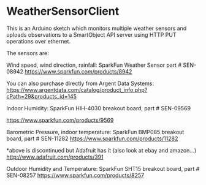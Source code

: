 WeatherSensorClient
===================
This is an Arduino sketch which monitors multiple weather sensors 
and uploads observations to a SmartObject API server using HTTP PUT 
operations over ethernet.

The sensors are:

Wind speed, wind direction, rainfall:
SparkFun Weather Sensor part # SEN-08942
https://www.sparkfun.com/products/8942

You can also purchase directly from Argent Data Systems:
https://www.argentdata.com/catalog/product_info.php?cPath=29&products_id=145

Indoor Humidity:
SparkFun HIH-4030 breakout board, part # SEN-09569 

https://www.sparkfun.com/products/9569

Barometric Pressure, indoor temperature:
SparkFun BMP085 breakout board, part # SEN-11282
https://www.sparkfun.com/products/11282

*above is discontinued but Adafruit has it (also look at ebay and amazon...)
http://www.adafruit.com/products/391

Outdoor Humidity and Temperature:
SparkFun SHT15 breakout board, part # SEN-08257
https://www.sparkfun.com/products/8257

